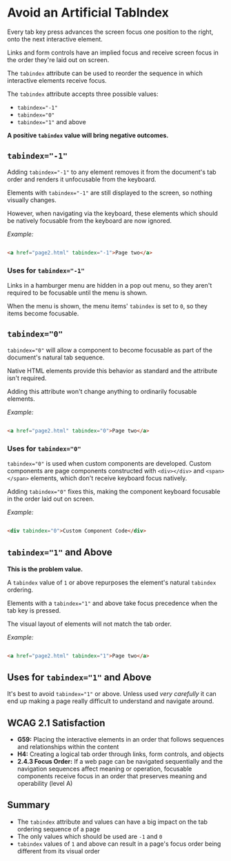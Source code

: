 # Avoid an Artificial TabIndex

Every tab key press advances the screen focus one position to the right, onto the next interactive element.


Links and form controls have an implied focus and receive screen focus in the order they're laid out on screen.


The `tabindex` attribute can be used to reorder the sequence in which interactive elements receive focus.


The `tabindex` attribute accepts three possible values:
- `tabindex="-1"`
- `tabindex="0"`
- `tabindex="1"` and above


**A positive `tabindex` value will bring negative outcomes.**


## `tabindex="-1"`

Adding `tabindex="-1"` to any element removes it from the document's tab order and renders it unfocusable from the keyboard.


Elements with `tabindex="-1"` are still displayed to the screen, so nothing visually changes.


However, when navigating via the keyboard, these elements which should be natively focusable from the keyboard are now ignored.


_Example:_

```html

<a href="page2.html" tabindex="-1">Page two</a>

```


### Uses for `tabindex="-1"`

Links in a hamburger menu are hidden in a pop out menu, so they aren't required to be focusable until the menu is shown.


When the menu is shown, the menu items' `tabindex` is set to `0`, so they items become focusable.


## `tabindex="0"`

`tabindex="0"` will allow a component to become focusable as part of the document's natural tab sequence.


Native HTML elements provide this behavior as standard and the attribute isn't required.


Adding this attribute won't change anything to ordinarily focusable elements.


_Example:_

```html

<a href="page2.html" tabindex="0">Page two</a>

```


### Uses for `tabindex="0"`

`tabindex="0"` is used when custom components are developed. Custom components are page components constructed with `<div></div>` and `<span></span>` elements, which don't receive keyboard focus natively.


Adding `tabindex="0"` fixes this, making the component keyboard focusable in the order laid out on screen.


_Example:_

```html

<div tabindex="0">Custom Component Code</div>

```


## `tabindex="1"` and Above

**This is the problem value.**


A `tabindex` value of `1` or above repurposes the element's natural `tabindex` ordering.


Elements with a `tabindex="1"` and above take focus precedence when the tab key is pressed.


The visual layout of elements will not match the tab order.


_Example:_

```html

<a href="page2.html" tabindex="1">Page two</a>

```


## Uses for `tabindex="1"` and Above

It's best to avoid `tabindex="1"` or above. Unless used _very carefully_ it can end up making a page really difficult to understand and navigate around.


## WCAG 2.1 Satisfaction

- **G59:** Placing the interactive elements in an order that follows sequences and relationships within the content
- **H4:** Creating a logical tab order through links, form controls, and objects
- **2.4.3 Focus Order:** If a web page can be navigated sequentially and the navigation sequences affect meaning or operation, focusable components receive focus in an order that preserves meaning and operability (level A)


## Summary

- The `tabindex` attribute and values can have a big impact on the tab ordering sequence of a page
- The only values which should be used are `-1` and `0`
- `tabindex` values of `1` and above can result in a page's focus order being different from its visual order
